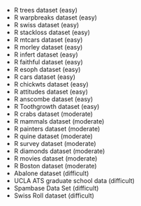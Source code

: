  * R trees dataset (easy)
 * R warpbreaks dataset (easy)
 * R swiss dataset (easy)
 * R stackloss dataset (easy)
 * R mtcars dataset (easy)
 * R morley dataset (easy)
 * R infert dataset (easy)
 * R faithful dataset (easy)
 * R esoph dataset (easy)
 * R cars dataset (easy)
 * R chickwts dataset (easy)
 * R attitudes dataset (easy)
 * R anscombe dataset (easy)
 * R Toothgrowth dataset (easy)
 * R crabs dataset (moderate)
 * R mammals dataset (moderate)
 * R painters dataset (moderate)
 * R quine dataset (moderate)
 * R survey dataset (moderate)
 * R diamonds dataset (moderate)
 * R movies dataset (moderate)
 * R Boston dataset (moderate)
 * Abalone dataset (difficult)
 * UCLA ATS graduate school data (difficult)
 * Spambase Data Set (difficult)
 * Swiss Roll dataset (difficult)
